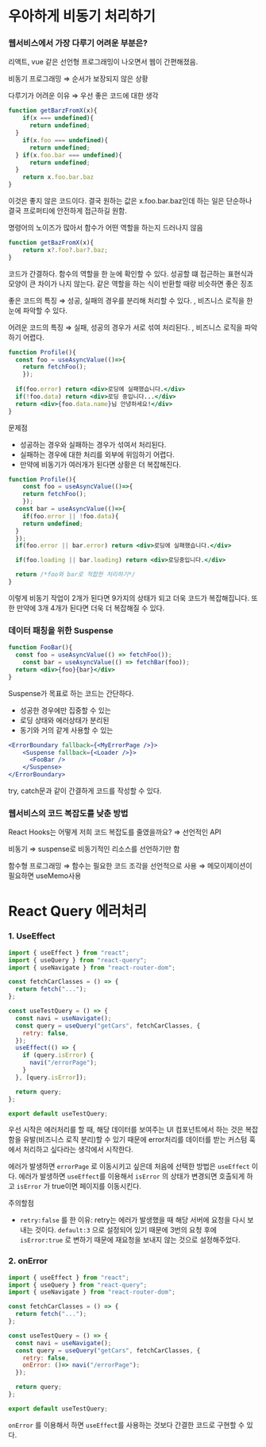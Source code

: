 # 우아하게 비동기 처리하기

### 웹서비스에서 가장 다루기 어려운 부분은?

리액트, vue 같은 선언형 프로그래밍이 나오면서 웹이 간편해졌음.

비동기 프로그래밍 ⇒ 순서가 보장되지 않은 상황

다루기가 어려운 이유 ⇒ 우선 좋은 코드에 대한 생각

```jsx
function getBarzFromX(x){
	if(x === undefined){
	  return undefined;
  }
	if(x.foo === undefined){
	  return undefined;
  }	if(x.foo.bar === undefined){
	  return undefined;
  }
	return x.foo.bar.baz
}
```

이것은 좋지 않은 코드이다. 결국 원하는 값은 x.foo.bar.baz인데 하는 일은 단순하나 결국 프로퍼티에 안전하게 접근하길 원함. 

명령어의 노이즈가 많아서 함수가 어떤 역할을 하는지 드러나지 않음

```jsx
function getBazFromX(x){
	return x?.foo?.bar?.baz;
}
```

코드가 간결하다. 함수의 역할을 한 눈에 확인할 수 있다. 성공할 떄 접근하는 표현식과 모양이 큰 차이가 나지 않는다. 같은 역할을 하는 식이 반환할 때랑 비슷하면 좋은 징조

좋은 코드의 특징 ⇒ 성공, 실패의 경우를 분리해 처리할 수 있다. , 비즈니스 로직을 한 눈에 파악할 수 있다. 

어려운 코드의 특징 ⇒ 실패, 성공의 경우가 서로 섞여 처리된다. , 비즈니스 로직을 파악하기 어렵다.

```jsx
function Profile(){
  const foo = useAsyncValue(()=>{
    return fetchFoo();
	});
  
  if(foo.error) return <div>로딩에 실패했습니다.</div>
  if(!foo.data) return <div>로딩 중입니다...</div>
  return <div>{foo.data.name}님 안녕하세요!</div>
}
```

문제점

- 성공하는 경우와 실패하는 경우가 섞여서 처리된다.
- 실패하는 경우에 대한 처리를 외부에 위임하기 어렵다.
- 만약에 비동기가 여러개가 된다면 상황은 더 복잡해진다.

```jsx
function Profile(){
	const foo = useAsyncValue(()=>{
    return fetchFoo();
	});
  const bar = useAsyncValue(()=>{
	if(foo.error || !foo.data){
    return undefined;
  }    
  });
  if(foo.error || bar.error) return <div>로딩에 실패했습니다.</div>

  if(foo.loading || bar.loading) return <div>로딩중입니다.</div>

  return /*foo와 bar로 적합한 처리하기*/
}
```

이렇게 비동기 작업이 2개가 된다면 9가지의 상태가 되고 더욱 코드가 복잡해집니다. 또한 만약에 3개 4개가 된다면 더욱 더 복잡해질 수 있다.

### 데이터 패칭을 위한 Suspense

```jsx
function FooBar(){
  const foo = useAsyncValue(() => fetchFoo());
	const bar = useAsyncValue(() => fetchBar(foo));
  return <div>{foo}{bar}</div>
}
```

Suspense가 목표로 하는 코드는 간단하다.

- 성공한 경우에만 집중할 수 있는
- 로딩 상태와 에러상태가 분리된
- 동기와 거의 같게 사용할 수 있는

```jsx
<ErrorBoundary fallback={<MyErrorPage />}>
	<Suspense fallback={<Loader />}>
	  <FooBar />
	</Suspense>
</ErrorBoundary>
```

try, catch문과 같이 간결하게 코드를 작성할 수 있다.

### 웹서비스의 코드 복잡도를 낮춘 방법

React Hooks는 어떻게 저희 코드 복잡도를 줄였을까요? ⇒ 선언적인 API

비동기 ⇒ suspense로 비동기적인 리소스를 선언하기만 함

함수형 프로그래밍 ⇒ 함수는 필요한 코드 조각을 선언적으로 사용 ⇒ 메모이제이션이 필요하면 useMemo사용

# React Query 에러처리 

### 1. UseEffect

```jsx
import { useEffect } from "react";
import { useQuery } from "react-query";
import { useNavigate } from "react-router-dom";

const fetchCarClasses = () => {
  return fetch("...");
};

const useTestQuery = () => {
  const navi = useNavigate();
  const query = useQuery("getCars", fetchCarClasses, {
    retry: false,
  });
  useEffect(() => {
    if (query.isError) {
      navi("/errorPage");
    }
  }, [query.isError]);

  return query;
};

export default useTestQuery;
```

우선 시작은 에러처리를 할 때, 해당 데이터를 보여주는 UI 컴포넌트에서 하는 것은 복잡함을 유발(비즈니스 로직 분리)할 수 있기 때문에 error처리를 데이터를 받는 커스텀 훅에서 처리하고 싶다라는 생각에서 시작한다. 

에러가 발생하면  `errorPage` 로 이동시키고 싶은데 처음에 선택한 방법은 `useEffect` 이다. 에러가 발생하면 `useEffect`를 이용해서 `isError` 의 상태가 변경되면 호출되게 하고 `isError` 가 true이면 페이지를 이동시킨다.

주의할점

- `retry:false` 를 한 이유: retry는 에러가 발생했을 때 해당 서버에 요청을 다시 보내는 것이다. `default:3` 으로 설정되어 있기 때문에 3번의 요청 후에 `isError:true` 로 변하기 때문에 재요청을 보내지 않는 것으로 설정해주었다.

### 2. onError

```jsx
import { useEffect } from "react";
import { useQuery } from "react-query";
import { useNavigate } from "react-router-dom";

const fetchCarClasses = () => {
  return fetch("...");
};

const useTestQuery = () => {
  const navi = useNavigate();
  const query = useQuery("getCars", fetchCarClasses, {
    retry: false,
    onError: ()=> navi("/errorPage");
  });

  return query;
};

export default useTestQuery;
```

`onError` 를 이용해서 하면 `useEffect`를 사용하는 것보다 간결한 코드로 구현할 수 있다.

